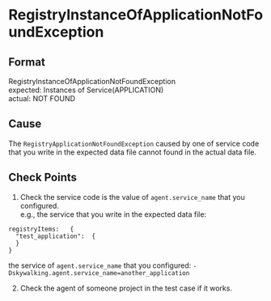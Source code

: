 # RegistryInstanceOfApplicationNotFoundException

## Format 
RegistryInstanceOfApplicationNotFoundException<br/>
expected: Instances of Service(APPLICATION)<br/>
actual: NOT FOUND

## Cause
The `RegistryApplicationNotFoundException` caused by one of service code that you write in the expected data file 
cannot found in the actual data file.


## Check Points
1. Check the service code is the value of  `agent.service_name` that you configured.<br/>
e.g.,
the service that you write in the expected data file:  
```
registryItems:   {
  "test_application":  {
  }
}
```
the service of  `agent.service_name` that you configured: `-Dskywalking.agent.service_name=another_application`

2. Check the agent of someone project in the test case if it works.